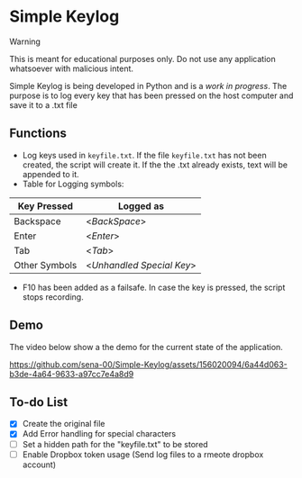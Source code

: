 # Simple Keylog
>[!WARNING]
> This is meant for educational purposes only. Do not use any application whatsoever with malicious intent.

Simple Keylog is being developed in Python and is a *work in progress*. The purpose is to log every key that has been pressed on the host computer and save it to a .txt file

## Functions
- Log keys used in `keyfile.txt`. If the file `keyfile.txt` has not been created, the script will create it. If the the .txt already exists, text will be appended to it.
- Table for Logging symbols:

| Key Pressed | Logged as |
| ----------- | ----------- |
| Backspace   | <*BackSpace*> |
| Enter   | <*Enter*>         |
| Tab   | <*Tab*>             |
| Other Symbols   | <*Unhandled Special Key*>|
- F10 has been added as a failsafe. In case the key is pressed, the script stops recording.

## Demo
The video below show a the demo for the current state of the application.

https://github.com/sena-00/Simple-Keylog/assets/156020094/6a44d063-b3de-4a64-9633-a97cc7e4a8d9

## To-do List
- [x] Create the original file
- [x] Add Error handling for special characters
- [ ] Set a hidden path for the "keyfile.txt" to be stored
- [ ] Enable Dropbox token usage (Send log files to a rmeote dropbox account)
